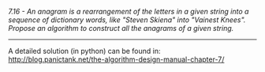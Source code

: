 *7.16 - An anagram is a rearrangement of the letters in a given string into a sequence of dictionary words, like "Steven Skiena" into "Vainest Knees". Propose an algorithm to construct all the anagrams of a given string.*
***
A detailed solution (in python) can be found in: http://blog.panictank.net/the-algorithm-design-manual-chapter-7/
